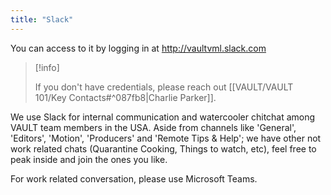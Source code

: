 ```yaml
---
title: "Slack"
---
```

You can access to it by logging in at http://vaultvml.slack.com

> [!info]
> 
> If you don't have credentials, please reach out [[VAULT/VAULT 101/Key Contacts#^087fb8|Charlie Parker]].

We use Slack for internal communication and watercooler chitchat among VAULT team members in the USA.
Aside from channels like 'General', 'Editors', 'Motion', 'Producers' and 'Remote Tips & Help'; we have other not work related chats (Quarantine Cooking, Things to watch, etc), feel free to peak inside and join the ones you like.

For work related conversation, please use Microsoft Teams.